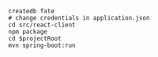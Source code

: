 
    createdb fate
    # change credentials in application.json
    cd src/react-client
    npm package
    cd $projectRoot
    mvn spring-boot:run
    